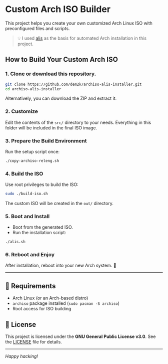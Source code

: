 # Custom Arch ISO Builder

This project helps you create your own customized Arch Linux ISO with preconfigured files and scripts.

> 💡 I used [alis](https://picodotdev.github.io/alis/) as the basis for automated Arch installation in this project.

## How to Build Your Custom Arch ISO

### 1. Clone or download this repository.

```bash
git clone https://github.com/dem2k/archiso-alis-installer.git
cd archiso-alis-installer
```

Alternatively, you can download the ZIP and extract it.

### 2. Customize

Edit the contents of the `src/` directory to your needs.
Everything in this folder will be included in the final ISO image.

### 3. Prepare the Build Environment

Run the setup script once:

```bash
./copy-archiso-releng.sh
```

### 4. Build the ISO

Use root privileges to build the ISO:

```bash
sudo ./build-iso.sh
```

The custom ISO will be created in the `out/` directory.

### 5. Boot and Install

- Boot from the generated ISO.
- Run the installation script:

```bash
./alis.sh
```

### 6. Reboot and Enjoy

After installation, reboot into your new Arch system. 🚀

---

## 🧩 Requirements

- Arch Linux (or an Arch-based distro)
- `archiso` package installed (`sudo pacman -S archiso`)
- Root access for ISO building

## 📄 License

This project is licensed under the **GNU General Public License v3.0**.
See the [LICENSE](./LICENSE) file for details.

---

*Happy hacking!*

